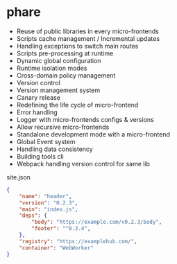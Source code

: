 # phare

- Reuse of public libraries in every micro-frontends
- Scripts cache management / Incremental updates
- Handling exceptions to switch main routes
- Scripts pre-processing at runtime
- Dynamic global configuration
- Runtime isolation modes
- Cross-domain policy management
- Version control
- Version management system
- Canary release
- Redefining the life cycle of micro-frontend
- Error handling
- Logger with micro-frontends configs & versions
- Allow recursive micro-frontends
- Standalone development mode with a micro-frontend
- Global Event system
- Handling data consistency
- Building tools cli
- Webpack handling version control for same lib

site.json

```json
{
    "name": "header",
    "version": "0.2.3",
    "main": "index.js",
    "deps": {
        "body": "https://example.com/v0.2.3/body",
        "footer": "^0.3.4",
    },
    "registry": "https://examplehub.com/",
    "container": "WebWorker"
}
```

